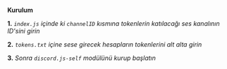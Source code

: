 **Kurulum**

**1.** *`index.js` içinde ki `channelID` kısmına tokenlerin katılacağı ses kanalının ID'sini girin*

**2.** *`tokens.txt` içine sese girecek hesapların tokenlerini alt alta girin*

**3.** *Sonra `discord.js-self` modülünü kurup başlatın*
